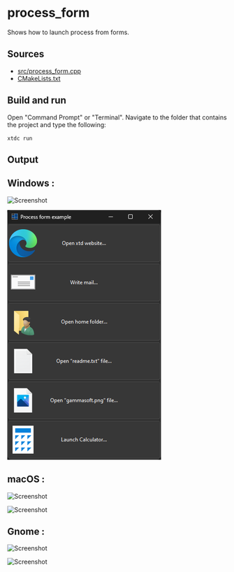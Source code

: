 # process_form

Shows how to launch process from forms.

## Sources

* [src/process_form.cpp](src/process_form.cpp)
* [CMakeLists.txt](CMakeLists.txt)

## Build and run

Open "Command Prompt" or "Terminal". Navigate to the folder that contains the project and type the following:

```shell
xtdc run
```

## Output

## Windows :

![Screenshot](../../../../docs/pictures/examples/process_form_w.png)

![Screenshot](../../../../docs/pictures/examples/process_form_wd.png)

## macOS :

![Screenshot](../../../../docs/pictures/examples/process_form_m.png)

![Screenshot](../../../../docs/pictures/examples/process_form_md.png)

## Gnome :

![Screenshot](../../../../docs/pictures/examples/process_form_g.png)

![Screenshot](../../../../docs/pictures/examples/process_form_gd.png)
